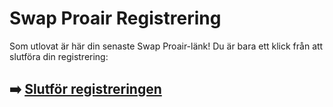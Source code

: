 # Swap Proair Registrering

Som utlovat är här din senaste Swap Proair-länk! Du är bara ett klick från att slutföra din registrering:

## ➡️ [Slutför registreringen](https://is.gd/G8OSC1)